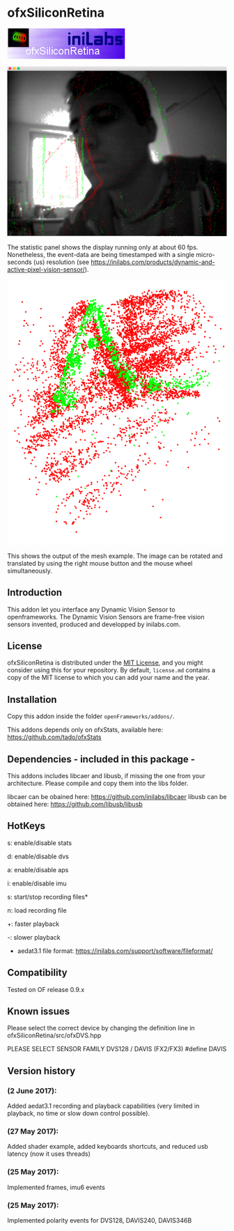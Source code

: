 ofxSiliconRetina
=====================================

![alt text](https://github.com/federicohyo/ofxSiliconRetina/blob/master/ofxaddons_thumbnail.png "ofxSiliconRetina")

![alt text](https://github.com/federicohyo/ofxSiliconRetina/blob/master/docs/viewer.png "Viewer")

The statistic panel shows the display running only at about 60 fps. Nonetheless, the event-data are being timestamped with a single micro-seconds (us) resolution (see https://inilabs.com/products/dynamic-and-active-pixel-vision-sensor/). 

![alt text](https://github.com/federicohyo/ofxSiliconRetina/blob/master/docs/viewer_mesh_3d.png "Mesh Example")

This shows the output of the mesh example. The image can be rotated and translated by using the right mouse button and the mouse wheel simultaneously.

Introduction
------------
This addon let you interface any Dynamic Vision Sensor to openframeworks.
The Dynamic Vision Sensors are frame-free vision sensors invented, produced and developped by inilabs.com.

License
-------
ofxSiliconRetina is distributed under the [MIT License](https://en.wikipedia.org/wiki/MIT_License), and you might consider using this for your repository. By default, `license.md` contains a copy of the MIT license to which you can add your name and the year.

Installation
------------
Copy this addon inside the folder `openFrameworks/addons/`. 

This addons depends only on ofxStats, available here: https://github.com/tado/ofxStats 

Dependencies - included in this package -
------------
This addons includes libcaer and libusb, if missing the one from your architecture. 
Please compile and copy them into the libs folder.

libcaer can be obained here: https://github.com/inilabs/libcaer
libusb can be obtained here: https://github.com/libusb/libusb

HotKeys
-----------

s: enable/disable stats

d: enable/disable dvs

a: enable/disable aps

i: enable/disable imu

s: start/stop recording files* 

n: load recording file

+: faster playback

-: slower playback

* aedat3.1 file format: https://inilabs.com/support/software/fileformat/ 


Compatibility
------------
Tested on OF release 0.9.x 

Known issues
------------

Please select the correct device by changing the definition line in ofxSiliconRetina/src/ofxDVS.hpp

PLEASE SELECT SENSOR FAMILY  DVS128 / DAVIS (FX2/FX3)
#define DAVIS

Version history
------------

### (2 June 2017):

Added aedat3.1 recording and playback capabilities (very limited in playback, no time or slow down control possible).

### (27 May 2017):

Added shader example, added keyboards shortcuts, and reduced usb latency (now it uses threads)

### (25 May 2017):

Implemented frames, imu6 events 

### (25 May 2017):

Implemented polarity events for DVS128, DAVIS240, DAVIS346B 

